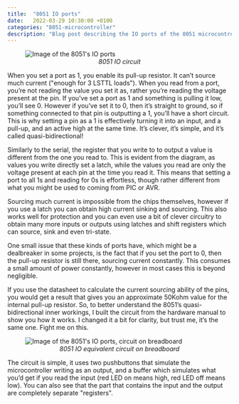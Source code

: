 ```yaml
---
title:  "8051 IO ports"
date:   2022-03-29 10:30:00 +0100
categories: "8051-microcontroller"
description: "Blog post describing the IO ports of the 8051 microcontroller"
---
```

<figure>
<img src="{{ site.baseurl }}/images/8051-io-ports.png" alt="Image of the 8051's IO ports" style="display:block;margin:auto;">
<figcaption style="text-align:center"><i>8051 IO circuit</i></figcaption>
</figure>
When you set a port as 1, you enable its pull-up resistor. It can’t source much current ("enough for 3 LSTTL loads"). When you read from a port, you’re not reading the value you set it as, rather you’re reading the voltage present at the pin. If you’ve set a port as 1 and something is pulling it low, you’ll see 0. However if you’ve set it to 0, then it’s straight to ground, so if something connected to that pin is outputting a 1, you’ll have a short circuit. This is why setting a pin as a 1 is effectively turning it into an input, and a pull-up, and an active high at the same time. It’s clever, it’s simple, and it’s called quasi-bidirectional!

Similarly to the serial, the register that you write to to output a value is different from the one you read to. This is evident from the diagram, as values you write directly set a latch, while the values you read are only the voltage present at each pin at the time you read it. This means that setting a port to all 1s and reading for 0s is effortless, though rather different from what you might be used to coming from PIC or AVR.

Sourcing much current is impossible from the chips themselves, however if you use a latch you can obtain high current sinking and sourcing. This also works well for protection and you can even use a bit of clever circuitry to obtain many more inputs or outputs using latches and shift registers which can source, sink and even tri-state.

One small issue that these kinds of ports have, which might be a dealbreaker in some projects, is the fact that if you set the port to 0, then the pull-up resistor is still there, sourcing current constantly. This consumes a small amount of power constantly, however in most cases this is beyond negligible.

If you use the datasheet to calculate the current sourcing ability of the pins, you would get a result that gives you an approximate 50Kohm value for the internal pull-up resistor. So, to better understand the 8051’s quasi-bidirectional inner workings, I built the circuit from the hardware manual to show you how it works. I changed it a bit for clarity, but trust me, it’s the same one. Fight me on this.

<figure>
<img src="{{ site.baseurl }}/images/8051-io-port-equivalent.jpg" alt="Image of the 8051's IO ports, circuit on breadboard" style="display:block;margin:auto;">
<figcaption style="text-align:center"><i>8051 IO equivalent circuit on breadboard</i></figcaption>
</figure>

The circuit is simple, it uses two pushbuttons that simulate the microcontroller writing as an output, and a buffer which simulates what you’d get if you read the input (red LED on means high, red LED off means low). You can also see that the part that contains the input and the output are completely separate "registers".